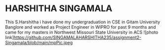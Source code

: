 # HARSHITHA SINGAMALA
This S.Harshitha i have done my undergraduation in CSE in Gitam University Banglore and worked as Project Engineer in WIPRO for past 9 months and came for my masters in Northwest Missouri State University in ACS
![photo link]https://github.com/SINGAMALAHARSHITHA235/assignment2-Singamala/blob/main/mpPic.jpeg

